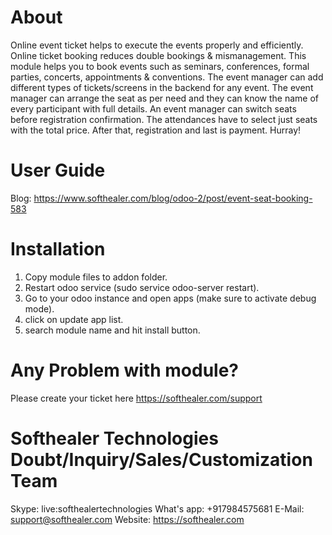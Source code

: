 About
============
Online event ticket helps to execute the events properly and efficiently. Online ticket booking reduces double bookings & mismanagement. This module helps you to book events such as seminars, conferences, formal parties, concerts, appointments & conventions. The event manager can add different types of tickets/screens in the backend for any event. The event manager can arrange the seat as per need and they can know the name of every participant with full details. An event manager can switch seats before registration confirmation. The attendances have to select just seats with the total price. After that, registration and last is payment. Hurray!


User Guide
============
Blog: https://www.softhealer.com/blog/odoo-2/post/event-seat-booking-583

Installation
============
1) Copy module files to addon folder.
2) Restart odoo service (sudo service odoo-server restart).
3) Go to your odoo instance and open apps (make sure to activate debug mode).
4) click on update app list.
5) search module name and hit install button.

Any Problem with module?
=====================================
Please create your ticket here https://softhealer.com/support

Softhealer Technologies Doubt/Inquiry/Sales/Customization Team
=====================================
Skype: live:softhealertechnologies
What's app: +917984575681
E-Mail: support@softhealer.com
Website: https://softhealer.com
